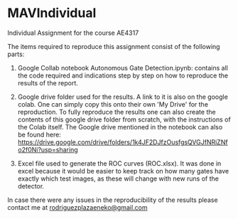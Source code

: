 # MAVIndividual

Individual Assignment for the course AE4317

The items required to reproduce this assignment consist of the following parts:

1) Google Collab notebook Autonomous Gate Detection.ipynb: contains all the code required and indications step by step on how to reproduce the results of the report.

2) Google drive folder used for the results. A link to it is also on the google colab. One can simply copy this onto their own 'My Drive' for the reproduction. To fully reproduce the results one can also create the contents of this google drive folder from scratch, with the instructions of the Colab itself. The Google drive mentioned in the notebook can also be found here:  https://drive.google.com/drive/folders/1k4JF2DJfzOusfgsQVGJfNRiZNfo2f0Ni?usp=sharing

3) Excel file used to generate the ROC curves (ROC.xlsx). It was done in excel because it would be easier to keep track on how many gates have exactly which test images, as these will change with new runs of the detector.

In case there were any issues in the reproducibility of the results please contact me at rodriguezplazaeneko@gmail.com

